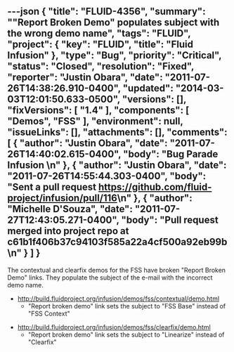 ---json
{
  "title": "FLUID-4356",
  "summary": "\"Report Broken Demo\" populates subject with the wrong demo name",
  "tags": "FLUID",
  "project": {
    "key": "FLUID",
    "title": "Fluid Infusion"
  },
  "type": "Bug",
  "priority": "Critical",
  "status": "Closed",
  "resolution": "Fixed",
  "reporter": "Justin Obara",
  "date": "2011-07-26T14:38:26.910-0400",
  "updated": "2014-03-03T12:01:50.633-0500",
  "versions": [],
  "fixVersions": [
    "1.4"
  ],
  "components": [
    "Demos",
    "FSS"
  ],
  "environment": null,
  "issueLinks": [],
  "attachments": [],
  "comments": [
    {
      "author": "Justin Obara",
      "date": "2011-07-26T14:40:02.615-0400",
      "body": "Bug Parade Infusion&#x20;\n"
    },
    {
      "author": "Justin Obara",
      "date": "2011-07-26T14:55:44.303-0400",
      "body": "Sent a pull request <https://github.com/fluid-project/infusion/pull/116>\n"
    },
    {
      "author": "Michelle D'Souza",
      "date": "2011-07-27T12:43:05.271-0400",
      "body": "Pull request merged into project repo at c61b1f406b37c94103f585a22a4cf500a92eb99b\n"
    }
  ]
}
---
The contextual and clearfix demos for the FSS have broken "Report Broken Demo" links. They populate the subject of the e-mail with the incorrect demo name.

* <http://build.fluidproject.org/infusion/demos/fss/contextual/demo.html>
  * "Report broken demo" link sets the subject to "FSS Base" instead of "FSS Context"

- <http://build.fluidproject.org/infusion/demos/fss/clearfix/demo.html>
  * "Report broken demo" link sets the subject to "Linearize" instead of "Clearfix"

        